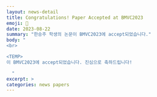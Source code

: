 ```yaml
---
layout: news-detail
title: Congratulations! Paper Accepted at BMVC2023
emoji: 🎉
date: 2023-08-22
summary: "한승주 학생의 논문이 BMVC2023에 accept되었습니다."
body: "
<br>

<TEMP>
이 BMVC2023에 accept되었습니다. 진심으로 축하드립니다!

  "
excerpt: >
categories: news papers
---
```

